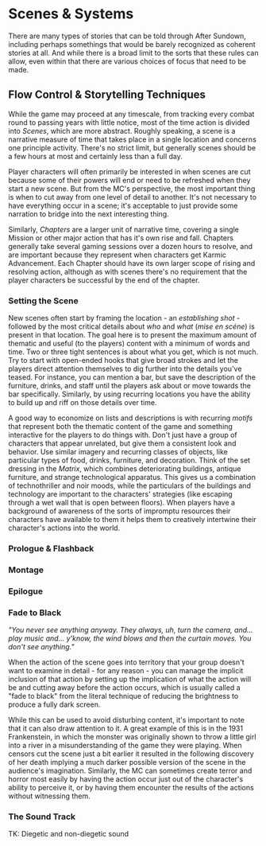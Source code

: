 # Scenes & Systems

There are many types of stories that can be told through After Sundown, including perhaps somethings that would be barely recognized as coherent stories at all. And while there is a broad limit to the sorts that these rules can allow, even within that there are various choices of focus that need to be made. 

## Flow Control & Storytelling Techniques

While the game may proceed at any timescale, from tracking every combat round to passing years with little notice, most of the time action is divided into _Scenes_, which are more abstract. Roughly speaking, a scene is a narrative measure of time that takes place in a single location and concerns one principle activity. There's no strict limit, but generally scenes should be a few hours at most and certainly less than a full day.

Player characters will often primarily be interested in when scenes are cut because some of their powers will end or need to be refreshed when they start a new scene. But from the MC's perspective, the most important thing is when to cut away from one level of detail to another. It's not necessary to have everything occur in a scene; it's acceptable to just provide some narration to bridge into the next interesting thing.

Similarly, _Chapters_ are a larger unit of narrative time, covering a single Mission or other major action that has it's own rise and fall. Chapters generally take several gaming sessions over a dozen hours to resolve, and are important because they represent when characters get Karmic Advancement. Each Chapter should have its own larger scope of rising and resolving action, although as with scenes there's no requirement that the player characters be successful by the end of the chapter.

### Setting the Scene

New scenes often start by framing the location  - an _establishing shot_ - followed by the most critical details about _who_ and _what_ (_mise en scéne_) is present in that location. The goal here is to present the maximum amount of thematic and useful (to the players) content with a minimum of words and time. Two or three tight sentences is about what you get, which is not much. Try to start with open-ended hooks that give broad strokes and let the players direct attention themselves to dig further into the details you've teased. For instance, you can mention a bar, but save the description of the furniture, drinks, and staff until the players ask about or move towards the bar specifically. Similarly, by using recurring locations you have the ability to build up and riff on those details over time.

A good way to economize on lists and descriptions is with recurring _motifs_ that represent both the thematic content of the game and something interactive for the players to do things with. Don't just have a group of characters that appear unrelated, but give them a consistent look and behavior. Use similar imagery and recurring classes of objects, like particular types of food, drinks, furniture, and decoration. Think of the set dressing in the _Matrix_, which combines deteriorating buildings, antique furniture, and strange technological apparatus. This gives us a combination of technothriller and noir moods, while the particulars of the buildings and technology are important to the characters' strategies (like escaping through a wet wall that is open between floors). When players have a background of awareness of the sorts of impromptu resources their characters have available to them it helps them to creatively intertwine their character's actions into the world.

### Prologue & Flashback

### Montage

### Epilogue

### Fade to Black

_"You never see anything anyway. They always, uh, turn the camera, and... play music and... y'know, the wind blows and then the curtain moves. You don't see anything."_

When the action of the scene goes into territory that your group doesn't want to examine in detail - for any reason - you can manage the implicit inclusion of that action by setting up the implication of what the action will be and cutting away before the action occurs, which is usually called a "fade to black" from the literal technique of reducing the brightness to produce a fully dark screen.

While this can be used to avoid disturbing content, it's important to note that it can also draw attention to it. A great example of this is in the 1931 Frankenstein, in which the monster was originally shown to throw a little girl into a river in a misunderstanding of the game they were playing. When censors cut the scene just a bit earlier it resulted in the following discovery of her death implying a much darker possible version of the scene in the audience's imagination. Similarly, the MC can sometimes create terror and horror most easily by having the action occur just out of the character's ability to perceive it, or by having them encounter the results of the actions without witnessing them.

### The Sound Track

TK: Diegetic and non-diegetic sound
